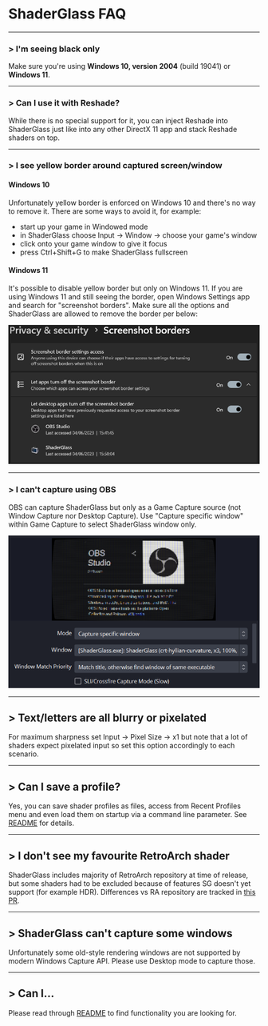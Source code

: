 # ShaderGlass FAQ

---

### > I'm seeing black only

Make sure you're using __Windows 10, version 2004__ (build 19041) or __Windows 11__.

---

### > Can I use it with Reshade?

While there is no special support for it, you can inject Reshade into ShaderGlass just like into any other DirectX 11 app and stack Reshade shaders on top.

---

### > I see yellow border around captured screen/window

#### Windows 10

Unfortunately yellow border is enforced on Windows 10 and there's no way to remove it. There are some ways to avoid it, for example:
* start up your game in Windowed mode
* in ShaderGlass choose Input -> Window -> choose your game's window
* click onto your game window to give it focus
* press Ctrl+Shift+G to make ShaderGlass fullscreen

#### Windows 11

It's possible to disable yellow border but only on Windows 11. If you are using Windows 11 and still seeing the border,
open Windows Settings app and search for "screenshot borders". Make sure all the options and ShaderGlass are allowed to
remove the border per below:

![screenshot](images/windows-settings.png)

---

### > I can't capture using OBS

OBS can capture ShaderGlass but only as a Game Capture source (not Window Capture nor Desktop Capture). Use "Capture specific window" within
Game Capture to select ShaderGlass window only.

![screenshot](images/obs.png)

---

## > Text/letters are all blurry or pixelated

For maximum sharpness set Input -> Pixel Size -> x1 but note that a lot of shaders expect pixelated input so set this option accordingly to each scenario.

---

## > Can I save a profile?

Yes, you can save shader profiles as files, access from Recent Profiles menu and even load them on startup via a command line parameter. See [README](README.md) for details.

---

## > I don't see my favourite RetroArch shader

ShaderGlass includes majority of RetroArch repository at time of release, but some shaders had to be excluded because of features SG doesn't yet support (for example HDR).
Differences vs RA repository are tracked in [this PR](https://github.com/mausimus/slang-shaders/pull/1).

---

## > ShaderGlass can't capture some windows

Unfortunately some old-style rendering windows are not supported by modern Windows Capture API. Please use Desktop mode to capture those.

---

## > Can I...

Please read through [README](README.md) to find functionality you are looking for.
